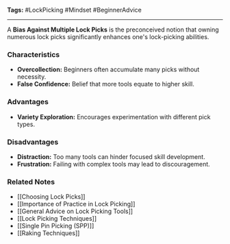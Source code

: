 **Tags:** #LockPicking #Mindset #BeginnerAdvice

---

A **Bias Against Multiple Lock Picks** is the preconceived notion that owning numerous lock picks significantly enhances one's lock-picking abilities.

### **Characteristics**

- **Overcollection:** Beginners often accumulate many picks without necessity.
- **False Confidence:** Belief that more tools equate to higher skill.

### **Advantages**

- **Variety Exploration:** Encourages experimentation with different pick types.

### **Disadvantages**

- **Distraction:** Too many tools can hinder focused skill development.
- **Frustration:** Failing with complex tools may lead to discouragement.

### **Related Notes**

- [[Choosing Lock Picks]]
- [[Importance of Practice in Lock Picking]]
- [[General Advice on Lock Picking Tools]]
- [[Lock Picking Techniques]]
- [[Single Pin Picking (SPP)]]
- [[Raking Techniques]]